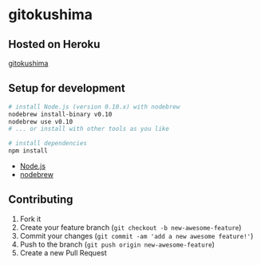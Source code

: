 # gitokushima

## Hosted on Heroku

[gitokushima](http://gitokushima.herokuapp.com)

## Setup for development

```sh
# install Node.js (version 0.10.x) with nodebrew
nodebrew install-binary v0.10
nodebrew use v0.10
# ... or install with other tools as you like

# install dependencies
npm install
```

* [Node.js](http://nodejs.org)
* [nodebrew](https://github.com/hokaccha/nodebrew)

## Contributing

1. Fork it
2. Create your feature branch (`git checkout -b new-awesome-feature`)
3. Commit your changes (`git commit -am 'add a new awesome feature!'`)
4. Push to the branch (`git push origin new-awesome-feature`)
5. Create a new Pull Request
